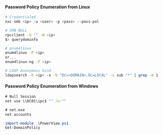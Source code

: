 #### Password Policy Enumeration from Linux
```bash
# Credentialed
nxc smb <ip> -u <user> -p <pass> --pass-pol

# SMB NULL
rpcclient -U "" -N <ip>
$> querydominfo

# enum4linux
enum4linux -P <ip>
or...
enum4linux-ng -P <ip>

# LDAP Anonymous bind
ldapsearch -h <ip> -x -b "DC=<DOMAIN>,DC=LOCAL" -s sub "*" | grep -m 1 -B 10 pwdHistoryLength

```

#### Password Policy Enumeration from Windows
```cmd
# Null Session
net use \\DC01\ipc$ "" /u:""

# net.exe
net accounts
```

```powershell
import-module .\PowerView.ps1
Get-DomainPolicy
```
